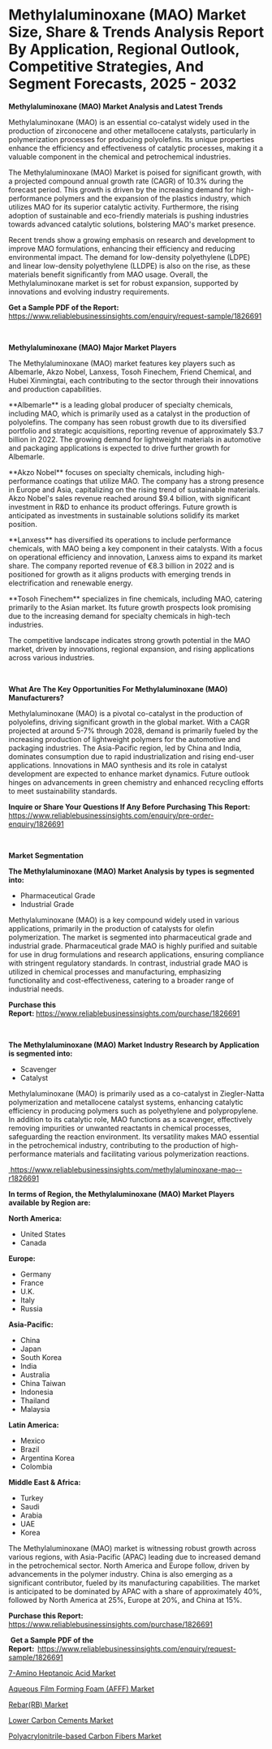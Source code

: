 <p><h1>Methylaluminoxane (MAO) Market Size, Share & Trends Analysis Report By Application, Regional Outlook, Competitive Strategies, And Segment Forecasts, 2025 - 2032</h1></p><p><strong>Methylaluminoxane (MAO) Market Analysis and Latest Trends</strong></p>
<p><p>Methylaluminoxane (MAO) is an essential co-catalyst widely used in the production of zirconocene and other metallocene catalysts, particularly in polymerization processes for producing polyolefins. Its unique properties enhance the efficiency and effectiveness of catalytic processes, making it a valuable component in the chemical and petrochemical industries.</p><p>The Methylaluminoxane (MAO) Market is poised for significant growth, with a projected compound annual growth rate (CAGR) of 10.3% during the forecast period. This growth is driven by the increasing demand for high-performance polymers and the expansion of the plastics industry, which utilizes MAO for its superior catalytic activity. Furthermore, the rising adoption of sustainable and eco-friendly materials is pushing industries towards advanced catalytic solutions, bolstering MAO's market presence.</p><p>Recent trends show a growing emphasis on research and development to improve MAO formulations, enhancing their efficiency and reducing environmental impact. The demand for low-density polyethylene (LDPE) and linear low-density polyethylene (LLDPE) is also on the rise, as these materials benefit significantly from MAO usage. Overall, the Methylaluminoxane market is set for robust expansion, supported by innovations and evolving industry requirements.</p></p>
<p><strong>Get a Sample PDF of the Report:&nbsp;</strong> <a href="https://www.reliablebusinessinsights.com/enquiry/request-sample/1826691?utm_campaign=57&utm_medium=2&utm_source=Github&utm_content=ia&utm_term=03022025&utm_id=methylaluminoxane-mao">https://www.reliablebusinessinsights.com/enquiry/request-sample/1826691</a></p>
<p>&nbsp;</p>
<p><strong>Methylaluminoxane (MAO) Major Market Players</strong></p>
<p><p>The Methylaluminoxane (MAO) market features key players such as Albemarle, Akzo Nobel, Lanxess, Tosoh Finechem, Friend Chemical, and Hubei Xinmingtai, each contributing to the sector through their innovations and production capabilities.</p><p>**Albemarle** is a leading global producer of specialty chemicals, including MAO, which is primarily used as a catalyst in the production of polyolefins. The company has seen robust growth due to its diversified portfolio and strategic acquisitions, reporting revenue of approximately $3.7 billion in 2022. The growing demand for lightweight materials in automotive and packaging applications is expected to drive further growth for Albemarle.</p><p>**Akzo Nobel** focuses on specialty chemicals, including high-performance coatings that utilize MAO. The company has a strong presence in Europe and Asia, capitalizing on the rising trend of sustainable materials. Akzo Nobel's sales revenue reached around $9.4 billion, with significant investment in R&D to enhance its product offerings. Future growth is anticipated as investments in sustainable solutions solidify its market position.</p><p>**Lanxess** has diversified its operations to include performance chemicals, with MAO being a key component in their catalysts. With a focus on operational efficiency and innovation, Lanxess aims to expand its market share. The company reported revenue of €8.3 billion in 2022 and is positioned for growth as it aligns products with emerging trends in electrification and renewable energy.</p><p>**Tosoh Finechem** specializes in fine chemicals, including MAO, catering primarily to the Asian market. Its future growth prospects look promising due to the increasing demand for specialty chemicals in high-tech industries.</p><p>The competitive landscape indicates strong growth potential in the MAO market, driven by innovations, regional expansion, and rising applications across various industries.</p></p>
<p>&nbsp;</p>
<p><strong>What Are The Key Opportunities For Methylaluminoxane (MAO) Manufacturers?</strong></p>
<p><p>Methylaluminoxane (MAO) is a pivotal co-catalyst in the production of polyolefins, driving significant growth in the global market. With a CAGR projected at around 5-7% through 2028, demand is primarily fueled by the increasing production of lightweight polymers for the automotive and packaging industries. The Asia-Pacific region, led by China and India, dominates consumption due to rapid industrialization and rising end-user applications. Innovations in MAO synthesis and its role in catalyst development are expected to enhance market dynamics. Future outlook hinges on advancements in green chemistry and enhanced recycling efforts to meet sustainability standards.</p></p>
<p><strong>Inquire or Share Your Questions If Any Before Purchasing This Report:</strong> <a href="https://www.reliablebusinessinsights.com/enquiry/pre-order-enquiry/1826691?utm_campaign=57&utm_medium=2&utm_source=Github&utm_content=ia&utm_term=03022025&utm_id=methylaluminoxane-mao">https://www.reliablebusinessinsights.com/enquiry/pre-order-enquiry/1826691</a></p>
<p>&nbsp;</p>
<p><strong>Market Segmentation</strong></p>
<p><strong>The Methylaluminoxane (MAO) Market Analysis by types is segmented into:</strong></p>
<p><ul><li>Pharmaceutical Grade</li><li>Industrial Grade</li></ul></p>
<p><p>Methylaluminoxane (MAO) is a key compound widely used in various applications, primarily in the production of catalysts for olefin polymerization. The market is segmented into pharmaceutical grade and industrial grade. Pharmaceutical grade MAO is highly purified and suitable for use in drug formulations and research applications, ensuring compliance with stringent regulatory standards. In contrast, industrial grade MAO is utilized in chemical processes and manufacturing, emphasizing functionality and cost-effectiveness, catering to a broader range of industrial needs.</p></p>
<p><strong>Purchase this Report:&nbsp;</strong><a href="https://www.reliablebusinessinsights.com/purchase/1826691?utm_campaign=57&utm_medium=2&utm_source=Github&utm_content=ia&utm_term=03022025&utm_id=methylaluminoxane-mao">https://www.reliablebusinessinsights.com/purchase/1826691</a></p>
<p>&nbsp;</p>
<p><strong>The Methylaluminoxane (MAO) Market Industry Research by Application is segmented into:</strong></p>
<p><ul><li>Scavenger</li><li>Catalyst</li></ul></p>
<p><p>Methylaluminoxane (MAO) is primarily used as a co-catalyst in Ziegler-Natta polymerization and metallocene catalyst systems, enhancing catalytic efficiency in producing polymers such as polyethylene and polypropylene. In addition to its catalytic role, MAO functions as a scavenger, effectively removing impurities or unwanted reactants in chemical processes, safeguarding the reaction environment. Its versatility makes MAO essential in the petrochemical industry, contributing to the production of high-performance materials and facilitating various polymerization reactions.</p></p>
<p><a href="https://www.reliablebusinessinsights.com/methylaluminoxane-mao--r1826691?utm_campaign=57&utm_medium=2&utm_source=Github&utm_content=ia&utm_term=03022025&utm_id=methylaluminoxane-mao">&nbsp;https://www.reliablebusinessinsights.com/methylaluminoxane-mao--r1826691</a></p>
<p><strong>In terms of Region, the Methylaluminoxane (MAO) Market Players available by Region are:</strong></p>
<p>
    <p> <strong> North America: </strong>
        <ul>
            <li>United States</li>
            <li>Canada</li>
        </ul>
        </p> 
    <p> <strong> Europe: </strong>
        <ul>
            <li>Germany</li>
            <li>France</li>
            <li>U.K.</li>
            <li>Italy</li>
            <li>Russia</li>
        </ul>
        </p> 
    <p> <strong> Asia-Pacific: </strong>
        <ul>
            <li>China</li>
            <li>Japan</li>
            <li>South Korea</li>
            <li>India</li>
            <li>Australia</li>
            <li>China Taiwan</li>
            <li>Indonesia</li>
            <li>Thailand</li>
            <li>Malaysia</li>
        </ul>
        </p> 
    <p> <strong> Latin America: </strong>
        <ul>
            <li>Mexico</li>
            <li>Brazil</li>
            <li>Argentina Korea</li>
            <li>Colombia</li>
        </ul>
        </p> 
    <p> <strong> Middle East & Africa: </strong>
        <ul>
            <li>Turkey</li>
            <li>Saudi</li>
            <li>Arabia</li>
            <li>UAE</li>
            <li>Korea</li>
        </ul>
    </p>
    </p>
<p><p>The Methylaluminoxane (MAO) market is witnessing robust growth across various regions, with Asia-Pacific (APAC) leading due to increased demand in the petrochemical sector. North America and Europe follow, driven by advancements in the polymer industry. China is also emerging as a significant contributor, fueled by its manufacturing capabilities. The market is anticipated to be dominated by APAC with a share of approximately 40%, followed by North America at 25%, Europe at 20%, and China at 15%.</p></p>
<p><strong>Purchase this Report: </strong><a href="https://www.reliablebusinessinsights.com/purchase/1826691?utm_campaign=57&utm_medium=2&utm_source=Github&utm_content=ia&utm_term=03022025&utm_id=methylaluminoxane-mao">https://www.reliablebusinessinsights.com/purchase/1826691</a></p>
<p>&nbsp;<strong>Get a Sample PDF of the Report:&nbsp;&nbsp;</strong><a href="https://www.reliablebusinessinsights.com/enquiry/request-sample/1826691?utm_campaign=57&utm_medium=2&utm_source=Github&utm_content=ia&utm_term=03022025&utm_id=methylaluminoxane-mao">https://www.reliablebusinessinsights.com/enquiry/request-sample/1826691</a></p>
<p><strong></strong></p>
<p><p><a href="https://github.com/sapsaidamary/Market-Research-Report-List-1/blob/main/7-amino-heptanoic-acid-market.md?utm_campaign=57&utm_medium=2&utm_source=Github&utm_content=ia&utm_term=03022025&utm_id=methylaluminoxane-mao">7-Amino Heptanoic Acid Market</a></p><p><a href="https://github.com/jandedaboy1/Market-Research-Report-List-1/blob/main/aqueous-film-forming-foam-afff-market.md?utm_campaign=57&utm_medium=2&utm_source=Github&utm_content=ia&utm_term=03022025&utm_id=methylaluminoxane-mao">Aqueous Film Forming Foam (AFFF) Market</a></p><p><a href="https://github.com/vilehoaguy/Market-Research-Report-List-1/blob/main/rebarrb-market.md?utm_campaign=57&utm_medium=2&utm_source=Github&utm_content=ia&utm_term=03022025&utm_id=methylaluminoxane-mao">Rebar(RB) Market</a></p><p><a href="https://github.com/djarixneoza/Market-Research-Report-List-1/blob/main/lower-carbon-cements-market.md?utm_campaign=57&utm_medium=2&utm_source=Github&utm_content=ia&utm_term=03022025&utm_id=methylaluminoxane-mao">Lower Carbon Cements Market</a></p><p><a href="https://github.com/rahebeinum/Market-Research-Report-List-1/blob/main/polyacrylonitrile-based-carbon-fibers-market.md?utm_campaign=57&utm_medium=2&utm_source=Github&utm_content=ia&utm_term=03022025&utm_id=methylaluminoxane-mao">Polyacrylonitrile-based Carbon Fibers Market</a></p></p>